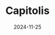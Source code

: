 ---  
layout: startup_page  
title: "Capitolis"  
id: "capitolis.com"  
permalink: "/capitoliscapitolis.com11252024/"  
website: "https://www.capitolis.com/"  
funding_round: "Strategic Investment"  
funding_amount: "$20M"  
investors: "Citi, State Street, Morgan Stanley, UBS"  
about: "Capitolis is a technology company focused on creating safer and more vibrant capital markets. It offers solutions to unlock capital constraints and enable greater access to diversified capital and investment opportunities, serving global and regional banks and institutional investors. The company's unique approach of collaborating closely with clients to address optimization issues sets it apart."  
markets: "Fintech, Capital Markets, Financial Services, Banking, Collaboration"  
hq: "New York, New York, United States"  
founded_year: "2017"  
linkedin: "https://www.linkedin.com/company/capitolis.com"  
twitter: "https://twitter.com/Capitolis_Inc"  
instagram: ""  
facebook: ""  
crunchbase: "https://www.crunchbase.com/organization/capitolis"  
pitchbook: "https://pitchbook.com/profiles/company/186757-66"  

date_display: "25-Nov-2024"  
date: "2024-11-25"

# SEO Optimization  
meta_title: "Capitolis - Strategic Investment Funding ($20M)"  
meta_description: "Capitolis, Capitolis is a technology company focused on creating safer and more vibrant capital markets. It offers solutions to unlock capital constraints and en..."  
meta_keywords: "Capitolis, Fintech, Capital Markets, Financial Services, Banking, Collaboration, Strategic Investment funding"  
canonical_url: "https://startup.projectstartups.com/capitoliscapitolis.com11252024/"  
---